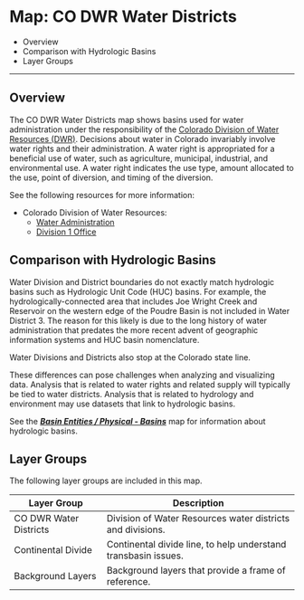 # Map: CO DWR Water Districts

* Overview
* Comparison with Hydrologic Basins
* Layer Groups

-------------

## Overview

The CO DWR Water Districts map shows basins used for water administration under the responsibility of
the [Colorado Division of Water Resources (DWR)](https://dwr.colorado.gov/).
Decisions about water in Colorado invariably involve water rights and their administration.
A water right is appropriated for a beneficial use of water,
such as agriculture, municipal, industrial, and environmental use.
A water right indicates the use type, amount allocated to the use, point of diversion,
and timing of the diversion.

See the following resources for more information:

* Colorado Division of Water Resources:
	+ [Water Administration](https://dwr.colorado.gov/services/water-administration)
	+ [Division 1 Office](https://dwr.colorado.gov/division-offices/division-1-office)

## Comparison with Hydrologic Basins

Water Division and District boundaries do not exactly match hydrologic basins such as Hydrologic Unit Code (HUC) basins.
For example, the hydrologically-connected area that includes Joe Wright Creek and Reservoir
on the western edge of the Poudre Basin is not included in Water District 3.
The reason for this likely is due to the long history of water administration that predates the more
recent advent of geographic information systems and HUC basin nomenclature.

Water Divisions and Districts also stop at the Colorado state line.

These differences can pose challenges when analyzing and visualizing data.
Analysis that is related to water rights and related supply will typically be tied to water districts.
Analysis that is related to hydrology and environment may use datasets that link to hydrologic basins.

See the [***Basin Entities / Physical - Basins***](#map/entities-basins)
map for information about hydrologic basins.

## Layer Groups

The following layer groups are included in this map.

| **Layer Group** | **Description** |
| -- | -- |
| CO DWR Water Districts | Division of Water Resources water districts and divisions. |
| Continental Divide | Continental divide line, to help understand transbasin issues. |
| Background Layers | Background layers that provide a frame of reference. |
